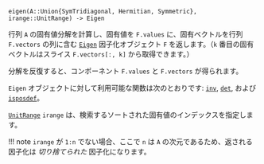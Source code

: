 ```
eigen(A::Union{SymTridiagonal, Hermitian, Symmetric}, irange::UnitRange) -> Eigen
```

行列 `A` の固有値分解を計算し、固有値を `F.values` に、固有ベクトルを行列 `F.vectors` の列に含む [`Eigen`](@ref) 因子化オブジェクト `F` を返します。（`k` 番目の固有ベクトルはスライス `F.vectors[:, k]` から取得できます。）

分解を反復すると、コンポーネント `F.values` と `F.vectors` が得られます。

`Eigen` オブジェクトに対して利用可能な関数は次のとおりです: [`inv`](@ref), [`det`](@ref), および [`isposdef`](@ref)。

[`UnitRange`](@ref) `irange` は、検索するソートされた固有値のインデックスを指定します。

!!! note
    `irange` が `1:n` でない場合、ここで `n` は `A` の次元であるため、返される因子化は *切り捨てられた* 因子化になります。

